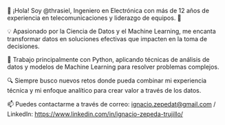 👋 ¡Hola! Soy @thrasiel, Ingeniero en Electrónica con más de 12 años de experiencia en telecomunicaciones y liderazgo de equipos. 🚀

💡 Apasionado por la Ciencia de Datos y el Machine Learning, me encanta transformar datos en soluciones efectivas que impacten en la toma de decisiones.

🐍 Trabajo principalmente con Python, aplicando técnicas de análisis de datos y modelos de Machine Learning para resolver problemas complejos.

🔍 Siempre busco nuevos retos donde pueda combinar mi experiencia técnica y mi enfoque analítico para crear valor a través de los datos.
 
 📫 Puedes contactarme a través de correo: ignacio.zepedat@gmail.com / LinkedIn: https://www.linkedin.com/in/ignacio-zepeda-trujillo/
  
	


<!---
thrasiel/thrasiel is a ✨ special ✨ repository because its `README.md` (this file) appears on your GitHub profile.
You can click the Preview link to take a look at your changes.
--->

